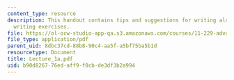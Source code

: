 ```yaml
---
content_type: resource
description: This handout contains tips and suggestions for writing along with brief
  writing exercises.
file: https://ol-ocw-studio-app-qa.s3.amazonaws.com/courses/11-229-advanced-writing-seminar-spring-2004/b90d826776edaff9f0cbde3df3b2a994_Lecture_1a.pdf
file_type: application/pdf
parent_uid: 8dbc37cd-88b8-90c4-aa5f-a5bf75ba5b1d
resourcetype: Document
title: Lecture_1a.pdf
uid: b90d8267-76ed-aff9-f0cb-de3df3b2a994
---
```

